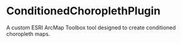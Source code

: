 # ConditionedChoroplethPlugin
A custom ESRI ArcMap Toolbox tool designed to create conditioned choropleth maps.
